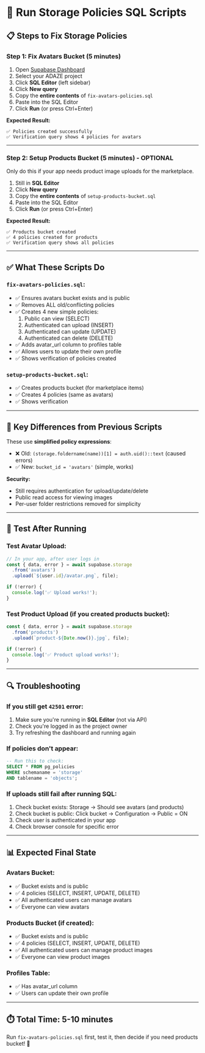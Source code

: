 # 🚀 Run Storage Policies SQL Scripts

## 📋 Steps to Fix Storage Policies

### **Step 1: Fix Avatars Bucket** (5 minutes)

1. Open [Supabase Dashboard](https://supabase.com/dashboard)
2. Select your ADAZE project
3. Click **SQL Editor** (left sidebar)
4. Click **New query**
5. Copy the **entire contents** of `fix-avatars-policies.sql`
6. Paste into the SQL Editor
7. Click **Run** (or press Ctrl+Enter)

**Expected Result:**
```
✅ Policies created successfully
✅ Verification query shows 4 policies for avatars
```

---

### **Step 2: Setup Products Bucket** (5 minutes) - OPTIONAL

Only do this if your app needs product image uploads for the marketplace.

1. Still in **SQL Editor**
2. Click **New query**
3. Copy the **entire contents** of `setup-products-bucket.sql`
4. Paste into the SQL Editor
5. Click **Run** (or press Ctrl+Enter)

**Expected Result:**
```
✅ Products bucket created
✅ 4 policies created for products
✅ Verification query shows all policies
```

---

## ✅ What These Scripts Do

### `fix-avatars-policies.sql`:
- ✅ Ensures avatars bucket exists and is public
- ✅ Removes ALL old/conflicting policies
- ✅ Creates 4 new simple policies:
  1. Public can view (SELECT)
  2. Authenticated can upload (INSERT)
  3. Authenticated can update (UPDATE)
  4. Authenticated can delete (DELETE)
- ✅ Adds avatar_url column to profiles table
- ✅ Allows users to update their own profile
- ✅ Shows verification of policies created

### `setup-products-bucket.sql`:
- ✅ Creates products bucket (for marketplace items)
- ✅ Creates 4 policies (same as avatars)
- ✅ Shows verification

---

## 🎯 Key Differences from Previous Scripts

These use **simplified policy expressions**:
- ❌ Old: `(storage.foldername(name))[1] = auth.uid()::text` (caused errors)
- ✅ New: `bucket_id = 'avatars'` (simple, works)

**Security:**
- Still requires authentication for upload/update/delete
- Public read access for viewing images
- Per-user folder restrictions removed for simplicity

---

## 🧪 Test After Running

### Test Avatar Upload:
```typescript
// In your app, after user logs in
const { data, error } = await supabase.storage
  .from('avatars')
  .upload(`${user.id}/avatar.png`, file);

if (!error) {
  console.log('✅ Upload works!');
}
```

### Test Product Upload (if you created products bucket):
```typescript
const { data, error } = await supabase.storage
  .from('products')
  .upload(`product-${Date.now()}.jpg`, file);

if (!error) {
  console.log('✅ Product upload works!');
}
```

---

## 🔍 Troubleshooting

### If you still get `42501` error:
1. Make sure you're running in **SQL Editor** (not via API)
2. Check you're logged in as the project owner
3. Try refreshing the dashboard and running again

### If policies don't appear:
```sql
-- Run this to check:
SELECT * FROM pg_policies 
WHERE schemaname = 'storage' 
AND tablename = 'objects';
```

### If uploads still fail after running SQL:
1. Check bucket exists: Storage → Should see avatars (and products)
2. Check bucket is public: Click bucket → Configuration → Public = ON
3. Check user is authenticated in your app
4. Check browser console for specific error

---

## 📊 Expected Final State

### Avatars Bucket:
- ✅ Bucket exists and is public
- ✅ 4 policies (SELECT, INSERT, UPDATE, DELETE)
- ✅ All authenticated users can manage avatars
- ✅ Everyone can view avatars

### Products Bucket (if created):
- ✅ Bucket exists and is public
- ✅ 4 policies (SELECT, INSERT, UPDATE, DELETE)
- ✅ All authenticated users can manage product images
- ✅ Everyone can view product images

### Profiles Table:
- ✅ Has avatar_url column
- ✅ Users can update their own profile

---

## ⏱️ Total Time: 5-10 minutes

Run `fix-avatars-policies.sql` first, test it, then decide if you need products bucket! 🚀
